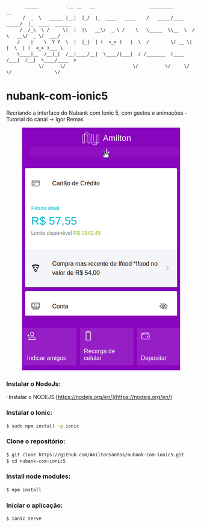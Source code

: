            _____          .__.__   __                    _________              __                
          /  _  \   _____ |__|  |_/  |_  ____   ____    /   _____/____    _____/  |_  ____  ______
         /  /_\  \ /     \|  |  |\   __\/  _ \ /    \   \_____  \\__  \  /    \   __\/  _ \/  ___/
        /    |    \  Y Y  \  |  |_|  | (  <_> )   |  \  /        \/ __ \|   |  \  | (  <_> )___ \ 
        \____|__  /__|_|  /__|____/__|  \____/|___|  / /_______  (____  /___|  /__|  \____/____  >
                \/      \/                         \/          \/     \/     \/                \/ 


# nubank-com-ionic5
Recriando a interface do Nubank com Ionic 5, com gestos e animações - Tutorial do canal -> Igor Remas

<p align="center">
  <a>
    <img src="./src/assets/img/nubank001.gif">
  </a>
</p>

### Instalar o NodeJs:
-Instalar o NODEJS [https://nodejs.org/en/](https://nodejs.org/en/) 

### Instalar o Ionic:
```bash
$ sudo npm install -g ionic
```

### Clone o repositório:
```bash
$ git clone https://github.com/AmiltonSantos/nubank-com-ionic5.git
$ cd nubank-com-ionic5
```

### Install node modules:
```bash
$ npm install
```

### Iniciar o aplicação:
```bash
$ ionic serve
```

